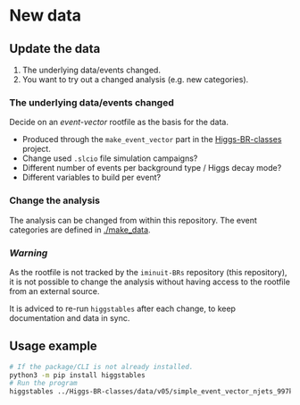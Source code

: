 # New data

## Update the data

1. The underlying data/events changed.
2. You want to try out a changed analysis (e.g. new categories).

### The underlying data/events changed

Decide on an _event-vector_ rootfile as the basis for the data.

- Produced through the `make_event_vector` part in the [Higgs-BR-classes](https://github.com/LLR-ILD/Higgs-BR-classes) project.
- Change used `.slcio` file simulation campaigns?
- Different number of events per background type / Higgs decay mode?
- Different variables to build per event?

### Change the analysis

The analysis can be changed from within this repository.
The event categories are defined in [./make_data](./make_data).

### _Warning_

As the rootfile is not tracked by the `iminuit-BRs` repository (this repository), it is not possible to change the analysis without having access to the rootfile from an external source.

It is adviced to re-run `higgstables` after each change, to keep documentation and data in sync.

## Usage example

```bash
# If the package/CLI is not already installed.
python3 -m pip install higgstables
# Run the program
higgstables ../Higgs-BR-classes/data/v05/simple_event_vector_njets_997k.root
```

